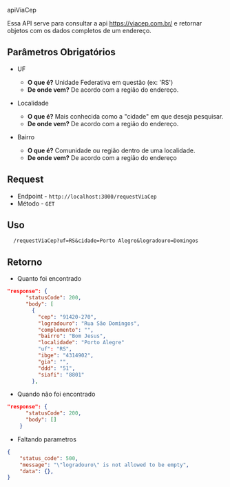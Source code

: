  apiViaCep

Essa API serve para consultar a api https://viacep.com.br/ e retornar objetos com os dados completos de um endereço. 

## Parâmetros Obrigatórios

- UF
  - **O que é?** Unidade Federativa em questão (ex: 'RS')
  - **De onde vem?** De acordo com a região do endereço.

- Localidade
  - **O que é?** Mais conhecida como a "cidade" em que deseja pesquisar.
  - **De onde vem?** De acordo com a região do endereço.

- Bairro
  - **O que é?** Comunidade ou região dentro de uma localidade.
  - **De onde vem?** De acordo com a região do endereço

## Request

- Endpoint - `http://localhost:3000/requestViaCep`
- Método - `GET`

## Uso
```
  /requestViaCep?uf=RS&cidade=Porto Alegre&logradouro=Domingos
```

## Retorno

- Quanto foi encontrado
```json
"response": {
      "statusCode": 200,
      "body": [
        {
          "cep": "91420-270",
          "logradouro": "Rua São Domingos",
          "complemento": "",
          "bairro": "Bom Jesus",
          "localidade": "Porto Alegre"
          "uf": "RS",
          "ibge": "4314902",
          "gia": "",
          "ddd": "51",
          "siafi": "8801"
        },
```

- Quando não foi encontrado
```json
"response": {
      "statusCode": 200,
      "body": []
    }
```

- Faltando parametros

```json
{
    "status_code": 500,
    "message": "\"logradouro\" is not allowed to be empty",
    "data": {},
}    
```
